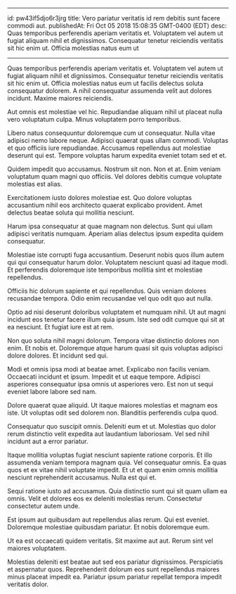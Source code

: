 
---
id: pw43if5djo6r3jrg
title: Vero pariatur veritatis id rem debitis sunt facere commodi aut.
publishedAt: Fri Oct 05 2018 15:08:35 GMT-0400 (EDT)
desc: Quas temporibus perferendis aperiam veritatis et. Voluptatem vel autem ut fugiat aliquam nihil et dignissimos. Consequatur tenetur reiciendis veritatis sit hic enim ut. Officia molestias natus eum ut

---



Quas temporibus perferendis aperiam veritatis et. Voluptatem vel autem ut fugiat aliquam nihil et dignissimos. Consequatur tenetur reiciendis veritatis sit hic enim ut. Officia molestias natus eum ut facilis delectus soluta consequatur dolorem. A nihil consequatur assumenda velit aut dolores incidunt. Maxime maiores reiciendis.
 Aut omnis est molestiae vel hic. Repudiandae aliquam nihil ut placeat nulla vero voluptatum culpa. Minus voluptatem porro temporibus.
 Libero natus consequuntur doloremque cum ut consequatur. Nulla vitae adipisci nemo labore neque. Adipisci quaerat quas ullam commodi. Voluptas et quo officiis iure repudiandae. Accusamus repellendus aut molestiae deserunt qui est. Tempore voluptas harum expedita eveniet totam sed et et.


Quidem impedit quo accusamus. Nostrum sit non. Non et at. Enim veniam voluptatum quam magni quo officiis. Vel dolores debitis cumque voluptate molestias est alias.
 Exercitationem iusto dolores molestiae est. Quo dolore voluptas accusantium nihil eos architecto quaerat explicabo provident. Amet delectus beatae soluta qui mollitia nesciunt.
 Harum ipsa consequatur at quae magnam non delectus. Sunt qui ullam adipisci veritatis numquam. Aperiam alias delectus ipsum expedita quidem consequatur.


Molestiae iste corrupti fuga accusantium. Deserunt nobis quos illum autem qui qui consequatur harum dolor. Voluptatem nesciunt quasi ad itaque modi. Et perferendis doloremque iste temporibus mollitia sint et molestiae repellendus.
 Officiis hic dolorum sapiente et qui repellendus. Quis veniam dolores recusandae tempora. Odio enim recusandae vel quo odit quo aut nulla.
 Optio ad nisi deserunt doloribus voluptatem et numquam nihil. Ut aut magni incidunt eos tenetur facere illum quia ipsum. Iste sed odit cumque qui sit at ea nesciunt. Et fugiat iure est at rem.


Non quo soluta nihil magni dolorum. Tempora vitae distinctio dolores non enim. Et nobis et. Doloremque atque harum quasi sit quis voluptas adipisci dolore dolores. Et incidunt sed qui.
 Modi et omnis ipsa modi at beatae amet. Explicabo non facilis veniam. Occaecati incidunt et ipsum. Impedit et ut eaque tempore. Adipisci asperiores consequatur ipsa omnis ut asperiores vero. Est non ut sequi eveniet labore labore sed nam.
 Dolore quaerat quae aliquid. Ut itaque maiores molestias et magnam eos iste. Ut voluptas odit sed dolorem non. Blanditiis perferendis culpa quod.


Consequatur quo suscipit omnis. Deleniti eum et ut. Molestias quo dolor rerum distinctio velit expedita aut laudantium laboriosam. Vel sed nihil incidunt aut a error pariatur.
 Itaque mollitia voluptas fugiat nesciunt sapiente ratione corporis. Et illo assumenda veniam tempora magnam quia. Vel consequatur omnis. Ea quas quos et ex vitae nihil voluptate impedit. Et ut et quam enim omnis mollitia nesciunt reprehenderit accusamus. Nulla est qui et.
 Sequi ratione iusto ad accusamus. Quia distinctio sunt qui sit quam ullam ea omnis. Velit et dolores eos ex deleniti molestias rerum. Consectetur consectetur autem unde.


Est ipsum aut quibusdam aut repellendus alias rerum. Qui est eveniet. Doloremque molestiae quibusdam pariatur. Et nobis doloremque eum.
 Ut ea est occaecati quidem veritatis. Sit maxime aut aut. Rerum sint vel maiores voluptatem.
 Molestias deleniti est beatae aut sed eos pariatur dignissimos. Perspiciatis et aspernatur quos. Reprehenderit dolorum eos sunt repellendus maiores minus placeat impedit ea. Pariatur ipsum pariatur repellat tempora impedit veritatis dolor.

